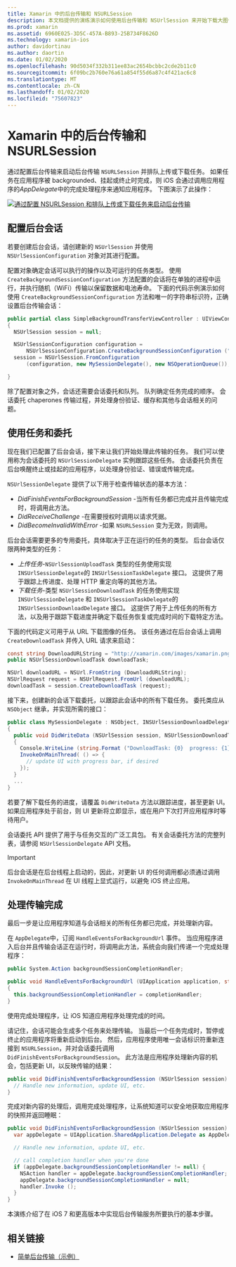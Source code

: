 ```yaml
---
title: Xamarin 中的后台传输和 NSURLSession
description: 本文档提供的演练演示如何使用后台传输和 NSUrlSession 来开始下载大图像，并在应用置于后台时继续下载。
ms.prod: xamarin
ms.assetid: 6960E025-3D5C-457A-B893-25B734F8626D
ms.technology: xamarin-ios
author: davidortinau
ms.author: daortin
ms.date: 01/02/2020
ms.openlocfilehash: 90d5034f332b311ee83ac2654bcbbc2cde2b11c0
ms.sourcegitcommit: 6f09bc2b760e76a61a854f55d6a87c4f421ac6c8
ms.translationtype: MT
ms.contentlocale: zh-CN
ms.lasthandoff: 01/02/2020
ms.locfileid: "75607823"
---
```

# <a name="background-transfer-and-nsurlsession-in-xamarinios"></a>Xamarin 中的后台传输和 NSURLSession

通过配置后台传输来启动后台传输 `NSURLSession` 并排队上传或下载任务。 如果任务在应用程序被 backgrounded、挂起或终止时完成，则 iOS 会通过调用应用程序的*AppDelegate*中的完成处理程序来通知应用程序。 下图演示了此操作：

 [![通过配置 NSURLSession 和排队上传或下载任务来启动后台传输](background-transfer-walkthrough-images/transfer.png)](background-transfer-walkthrough-images/transfer.png#lightbox)

## <a name="configuring-a-background-session"></a>配置后台会话

若要创建后台会话，请创建新的 `NSUrlSession` 并使用 `NSUrlSessionConfiguration` 对象对其进行配置。

配置对象确定会话可以执行的操作以及可运行的任务类型。
使用 `CreateBackgroundSessionConfiguration` 方法配置的会话将在单独的进程中运行，并执行随机（WiFi）传输以保留数据和电池寿命。
下面的代码示例演示如何使用 `CreateBackgroundSessionConfiguration` 方法和唯一的字符串标识符，正确设置后台传输会话：

```csharp
public partial class SimpleBackgroundTransferViewController : UIViewController
{
  NSUrlSession session = null;

  NSUrlSessionConfiguration configuration =
      NSUrlSessionConfiguration.CreateBackgroundSessionConfiguration ("com.SimpleBackgroundTransfer.BackgroundSession");
  session = NSUrlSession.FromConfiguration
      (configuration, new MySessionDelegate(), new NSOperationQueue());

}
```

除了配置对象之外，会话还需要会话委托和队列。
队列确定任务完成的顺序。 会话委托 chaperones 传输过程，并处理身份验证、缓存和其他与会话相关的问题。

## <a name="working-with-tasks-and-delegates"></a>使用任务和委托

现在我们已配置了后台会话，接下来让我们开始处理此传输的任务。 我们可以使用称为会话委托的 `NSUrlSessionDelegate` 实例跟踪这些任务。 会话委托负责在后台唤醒终止或挂起的应用程序，以处理身份验证、错误或传输完成。

`NSUrlSessionDelegate` 提供了以下用于检查传输状态的基本方法：

- *DidFinishEventsForBackgroundSession* -当所有任务都已完成并且传输完成时，将调用此方法。
- *DidReceiveChallenge* -在需要授权时调用以请求凭据。
- *DidBecomeInvalidWithError* -如果 `NSURLSession` 变为无效，则调用。

后台会话需要更多的专用委托，具体取决于正在运行的任务的类型。 后台会话仅限两种类型的任务：

- *上传任务*-`NSUrlSessionUploadTask` 类型的任务使用实现 `INSUrlSessionDelegate`的 `INSUrlSessionTaskDelegate` 接口。 这提供了用于跟踪上传进度、处理 HTTP 重定向等的其他方法。
- *下载任务*-类型 `NSUrlSessionDownloadTask` 的任务使用实现 `INSUrlSessionDelegate` 和 `INSUrlSessionTaskDelegate`的 `INSUrlSessionDownloadDelegate` 接口。 这提供了用于上传任务的所有方法，以及用于跟踪下载进度并确定下载任务恢复或完成时间的下载特定方法。

下面的代码定义可用于从 URL 下载图像的任务。 该任务通过在后台会话上调用 `CreateDownloadTask` 并传入 URL 请求来启动：

```csharp
const string DownloadURLString = "http://xamarin.com/images/xamarin.png"; // or other hosted file
public NSUrlSessionDownloadTask downloadTask;

NSUrl downloadURL = NSUrl.FromString (DownloadURLString);
NSUrlRequest request = NSUrlRequest.FromUrl (downloadURL);
downloadTask = session.CreateDownloadTask (request);
```

接下来，创建新的会话下载委托，以跟踪此会话中的所有下载任务。 委托类应从 `NSObject` 继承，并实现所需的接口：

```csharp
public class MySessionDelegate : NSObject, INSUrlSessionDownloadDelegate
{
  public void DidWriteData (NSUrlSession session, NSUrlSessionDownloadTask downloadTask, long bytesWritten, long totalBytesWritten, long totalBytesExpectedToWrite)
  {
    Console.WriteLine (string.Format ("DownloadTask: {0}  progress: {1}", downloadTask, progress));
    InvokeOnMainThread( () => {
      // update UI with progress bar, if desired
    });
  }
  ...
}
```

若要了解下载任务的进度，请覆盖 `DidWriteData` 方法以跟踪进度，甚至更新 UI。 如果应用程序处于前台，则 UI 更新将立即显示，或在用户下次打开应用程序时等待用户。

会话委托 API 提供了用于与任务交互的广泛工具包。 有关会话委托方法的完整列表，请参阅 `NSUrlSessionDelegate` API 文档。

> [!IMPORTANT]
> 后台会话是在后台线程上启动的，因此，对更新 UI 的任何调用都必须通过调用 `InvokeOnMainThread` 在 UI 线程上显式运行，以避免 iOS 终止应用。 

## <a name="handling-transfer-completion"></a>处理传输完成

最后一步是让应用程序知道与会话相关的所有任务都已完成，并处理新内容。

在 `AppDelegate`中，订阅 `HandleEventsForBackgroundUrl` 事件。 当应用程序进入后台并且传输会话正在运行时，将调用此方法，系统会向我们传递一个完成处理程序：

```csharp
public System.Action backgroundSessionCompletionHandler;

public void HandleEventsForBackgroundUrl (UIApplication application, string sessionIdentifier, System.Action completionHandler)
{
  this.backgroundSessionCompletionHandler = completionHandler;
}
```

使用完成处理程序，让 iOS 知道应用程序处理完成的时间。

请记住，会话可能会生成多个任务来处理传输。 当最后一个任务完成时，暂停或终止的应用程序将重新启动到后台。 然后，应用程序使用唯一会话标识符重新连接到 `NSURLSession`，并对会话委托调用 `DidFinishEventsForBackgroundSession`。 此方法是应用程序处理新内容的机会，包括更新 UI，以反映传输的结果：

```csharp
public void DidFinishEventsForBackgroundSession (NSUrlSession session) {
  // Handle new information, update UI, etc.
}
```

完成对新内容的处理后，调用完成处理程序，让系统知道可以安全地获取应用程序的快照并返回睡眠：

```csharp
public void DidFinishEventsForBackgroundSession (NSUrlSession session) {
  var appDelegate = UIApplication.SharedApplication.Delegate as AppDelegate;

  // Handle new information, update UI, etc.

  // call completion handler when you're done
  if (appDelegate.backgroundSessionCompletionHandler != null) {
    NSAction handler = appDelegate.backgroundSessionCompletionHandler;
    appDelegate.backgroundSessionCompletionHandler = null;
    handler.Invoke ();
  }
}
```

本演练介绍了在 iOS 7 和更高版本中实现后台传输服务所要执行的基本步骤。

## <a name="related-links"></a>相关链接

- [简单后台传输（示例）](https://docs.microsoft.com/samples/xamarin/ios-samples/simplebackgroundtransfer)
